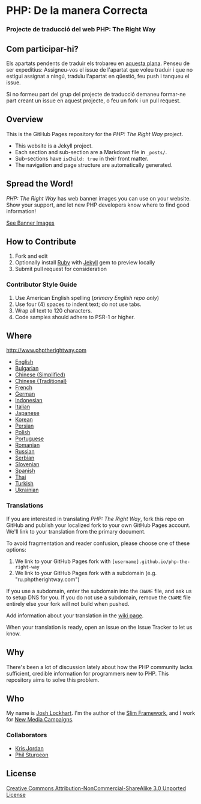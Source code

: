 # PHP: De la manera Correcta

### Projecte de traducció del web PHP: The Right Way

## Com participar-hi?

Els apartats pendents de traduir els trobareu en [aquesta plana](https://github.com/phpcat/PHPdeLaManeraCorrecta/issues?q=is%3Aissue+is%3Aopen+no%3Aassignee). Penseu de ser expeditius: Assigneu-vos el issue de l'apartat que voleu traduir i que no estigui assignat a ningú, traduïu l'apartat en qüestió, feu push i tanqueu el issue. 

Si no formeu part del grup del projecte de traducció demaneu formar-ne part creant un issue en aquest projecte, o feu un fork i un pull request.


## Overview

This is the GitHub Pages repository for the _PHP: The Right Way_ project.

* This website is a Jekyll project.
* Each section and sub-section are a Markdown file in `_posts/`.
* Sub-sections have `isChild: true` in their front matter.
* The navigation and page structure are automatically generated.

## Spread the Word!

_PHP: The Right Way_ has web banner images you can use on your website. Show your support, and let new PHP
developers know where to find good information!

[See Banner Images](http://www.phptherightway.com/banners.html)

## How to Contribute

1. Fork and edit
2. Optionally install [Ruby](https://rvm.io/rvm/install/) with [Jekyll](https://github.com/mojombo/jekyll/) gem to preview locally
3. Submit pull request for consideration

### Contributor Style Guide

1. Use American English spelling (*primary English repo only*)
2. Use four (4) spaces to indent text; do not use tabs.
3. Wrap all text to 120 characters.
4. Code samples should adhere to PSR-1 or higher.

## Where

<http://www.phptherightway.com>

* [English](http://www.phptherightway.com)
* [Bulgarian](http://bg.phptherightway.com)
* [Chinese (Simplified)](http://wulijun.github.com/php-the-right-way)
* [Chinese (Traditional)](http://laravel-taiwan.github.io/php-the-right-way)
* [French](http://eilgin.github.io/php-the-right-way/)
* [German](http://rwetzlmayr.github.io/php-the-right-way)
* [Indonesian](http://id.phptherightway.com)
* [Italian](http://it.phptherightway.com)
* [Japanese](http://ja.phptherightway.com)
* [Korean](http://modernpug.github.io/php-the-right-way)
* [Persian](http://novid.github.io/php-the-right-way/)
* [Polish](http://pl.phptherightway.com)
* [Portuguese](http://br.phptherightway.com)
* [Romanian](https://bgui.github.io/php-the-right-way/)
* [Russian](http://getjump.github.io/ru-php-the-right-way)
* [Serbian](http://smatejic.github.io/php-the-right-way/)
* [Slovenian](http://sl.phptherightway.com)
* [Spanish](http://phpdevenezuela.github.io/php-the-right-way)
* [Thai](https://apzentral.github.io/php-the-right-way/)
* [Turkish](http://hkulekci.github.io/php-the-right-way/)
* [Ukrainian](http://iflista.github.com/php-the-right-way)

### Translations

If you are interested in translating _PHP: The Right Way_, fork this repo on GitHub and publish your localized fork to your own GitHub Pages account. We'll link to your translation from the primary document.

To avoid fragmentation and reader confusion, please choose one of these options:

1. We link to your GitHub Pages fork with `[username].github.io/php-the-right-way`
2. We link to your GitHub Pages fork with a subdomain (e.g. "ru.phptherightway.com")

If you use a subdomain, enter the subdomain into the `CNAME` file, and ask us to setup DNS for you. If you do not use a subdomain, remove the `CNAME` file entirely else your fork will not build when pushed.

Add information about your translation in the [wiki page](https://github.com/codeguy/php-the-right-way/wiki/Translations).

When your translation is ready, open an issue on the Issue Tracker to let us know.

## Why

There's been a lot of discussion lately about how the PHP community lacks sufficient, credible information for programmers new to PHP. This repository aims to solve this problem.

## Who

My name is [Josh Lockhart](http://twitter.com/codeguy). I'm the author of the [Slim Framework](http://www.slimframework.com/), and I work for [New Media Campaigns](http://www.newmediacampaigns.com/).

### Collaborators

* [Kris Jordan](http://krisjordan.com/)
* [Phil Sturgeon](http://philsturgeon.co.uk/)

## License

[Creative Commons Attribution-NonCommercial-ShareAlike 3.0 Unported License](http://creativecommons.org/licenses/by-nc-sa/3.0/)
